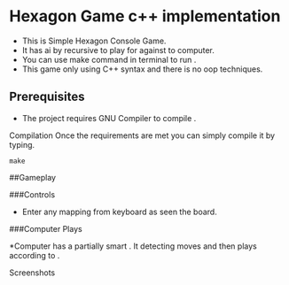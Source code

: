 # Hexagon Game c++ implementation
 
* This is Simple Hexagon Console Game. 
* It has ai by recursive to play for against to computer.
* You can use make command in terminal to run . 
* This game only using C++ syntax and there is no oop techniques.


## Prerequisites

* The project requires GNU Compiler to compile . 

Compilation
Once the requirements are met you can simply compile it by typing.
```
make

```
##Gameplay

###Controls
* Enter any mapping from keyboard as seen the board.

###Computer Plays 

*Computer has a partially smart . It detecting  moves and then plays according to .


Screenshots

